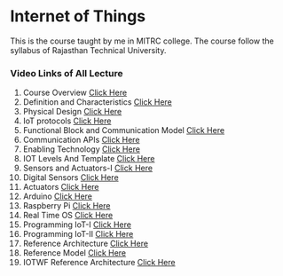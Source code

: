 # Internet of Things
This is the course taught by me in MITRC college. The course follow the syllabus of Rajasthan Technical University.

### Video Links of All Lecture

1. Course Overview                       [Click Here](https://youtu.be/N9BmFJ15ZUY)
2. Definition and Characteristics        [Click Here](https://youtu.be/tc5Z0HrXtVg)
3. Physical Design [Click Here](https://youtu.be/XrlW9qd_bnI)
4. IoT protocols [Click Here](https://youtu.be/ZP_RdfOg2kk)
5. Functional Block and Communication Model [Click Here](https://youtu.be/go4CZwMryMU)
6. Communication APIs [Click Here](https://youtu.be/Qb0gXSWovwQ)
7. Enabling Technology [Click Here](https://youtu.be/X8WqK2W0Oc8)
8. IOT Levels And Template [Click Here](https://youtu.be/0ldxeQikPaA)
9. Sensors and Actuators-I [Click Here](https://youtu.be/dpi33jR2JqY)
10. Digital Sensors [Click Here](https://youtu.be/vxpjUD-Lqlw)
11. Actuators [Click Here](https://youtu.be/oKsprLZnDMc)
12. Arduino [Click Here](https://youtu.be/BF7wNt3MkRA)
13. Raspberry Pi  [Click Here](https://youtu.be/6PSNa98_Z84)
14. Real Time OS [Click Here](https://youtu.be/iq13Lo425iM)
15. Programming IoT-I  [Click Here](https://youtu.be/692skTS3uKU)
16. Programming IoT-II [Click Here](https://youtu.be/SIn-ngZOdqA)
17. Reference Architecture [Click Here](https://youtu.be/IoH1XjrFMoU)
18. Reference Model [Click Here](https://youtu.be/GoDrkKp-uAI)
19. IOTWF Reference Architecture [Click Here](https://youtu.be/AhtMT0pkzV4)
